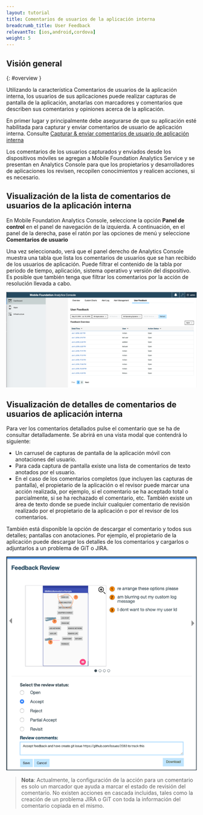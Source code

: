 ```yaml
---
layout: tutorial
title: Comentarios de usuarios de la aplicación interna 
breadcrumb_title: User Feedback
relevantTo: [ios,android,cordova]
weight: 5
---
```

<!-- NLS_CHARSET=UTF-8 -->
## Visión general
{: #overview }

Utilizando la característica Comentarios de usuarios de la aplicación interna, los usuarios de sus aplicaciones puede realizar capturas de pantalla de la aplicación, anotarlas con marcadores y comentarios que describen sus comentarios y opiniones acerca de la aplicación.   

En primer lugar y principalmente debe asegurarse de que su aplicación esté habilitada para capturar y enviar comentarios de usuario de aplicación interna. Consulte [Capturar & enviar comentarios de usuario de aplicación interna](../../analytics-api#sending-userfeedback-data)

Los comentarios de los usuarios capturados y enviados desde los dispositivos móviles se agregan a Mobile Foundation Analytics Service y se presentan en Analytics Console para que los propietarios y desarrolladores de aplicaciones los revisen, recopilen conocimientos y realicen acciones, si es necesario.  

## Visualización de la lista de comentarios de usuarios de la aplicación interna 

En Mobile Foundation Analytics Console, seleccione la opción **Panel de control** en el panel de navegación de la izquierda. A continuación, en el panel de la derecha, pase el ratón por las opciones de menú y seleccione **Comentarios de usuario**    

Una vez seleccionado, verá que el panel derecho de Analytics Console muestra una tabla que lista los comentarios de usuarios que se han recibido de los usuarios de aplicación.  Puede filtrar el contenido de la tabla por periodo de tiempo, aplicación, sistema operativo y versión del dispositivo.  Es posible que también tenga que filtrar los comentarios por la acción de resolución llevada a cabo.

![Resumen de comentarios de usuarios](userFeedbackSummary.png)

## Visualización de detalles de comentarios de usuarios de aplicación interna 

Para ver los comentarios detallados pulse el comentario que se ha de consultar detalladamente. Se abrirá en una vista modal que contendrá lo siguiente: 

* Un carrusel de capturas de pantalla de la aplicación móvil con anotaciones del usuario.    
* Para cada captura de pantalla existe una lista de comentarios de texto anotados por el usuario.
* En el caso de los comentarios completos (que incluyen las capturas de pantalla), el propietario de la aplicación o el revisor puede marcar una acción realizada, por ejemplo, si el comentario se ha aceptado total o parcialmente, si se ha rechazado el comentario, etc. También existe un área de texto donde se puede incluir cualquier comentario de revisión realizado por el propietario de la aplicación o por el revisor de los comentarios.   

También está disponible la opción de descargar el comentario y todos sus detalles; pantallas con anotaciones.   Por ejemplo, el propietario de la aplicación puede descargar los detalles de los comentarios y cargarlos o adjuntarlos a un problema de GiT o JIRA.  

![Detalles de comentarios de usuarios](userFeedbackDetail.png)

> **Nota**: Actualmente, la configuración de la acción para un comentario es solo un marcador que ayuda a marcar el estado de revisión del comentario.  No existen acciones en cascada incluidas, tales como la creación de un problema JIRA o GiT con toda la información del comentario copiada en el mismo.    

